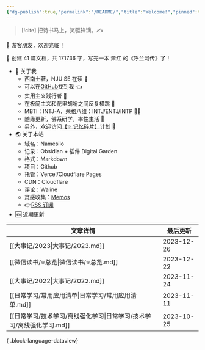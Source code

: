 ```yaml
---
{"dg-publish":true,"permalink":"/README/","title":"Welcome!","pinned":true,"tags":["home","gardenEntry"],"noteIcon":"1","created":"2023-07-14T17:22:00.770+08:00","updated":"2023-12-27T17:25:36.868+08:00"}
---
```



> [!cite] 把诗书马上，笑驱锋镝。✍️

👋 游客朋友，欢迎光临！

<p><span>👏 创建 41 篇文档，共 171736 字，写完一本 萧红 的《呼兰河传》了！</span></p>

- 🤔 关于我
  - 西南土著，NJU SE 在读 📖
  - 可以在[GitHub](https://github.com/XR-Y)找到我 👈
  - 实用主义践行者 🙌
  - 在极简主义和花里胡哨之间反复横跳 🤹
  - MBTI：INTJ-A，荣格八维：INTJ/ENTJ/INTP 🙋‍♂️
  - 随缘更新，佛系研学，率性生活 🎉
  - 另外，欢迎访问[【✨ 记忆碎片】](https://memos.xryu.top)计划 👀
- 🌏 关于本站
  - 域名：Namesilo
  - 记录：Obsidian + 插件 Digital Garden
  - 格式：Markdown
  - 项目：Github
  - 托管：Vercel/Cloudflare Pages
  - CDN：Cloudflare
  - 评论：Waline
  - 灵感收集：[Memos](https://usememos.com/)
  - 👉[RSS 订阅](https://xryu.top/feed.xml)
- 🆕 近期更新

| 文章详情                                         | 最后更新       |
| -------------------------------------------- | ---------- |
| [[大事记/2023\|大事记/2023.md]]                 | 2023-12-26 |
| [[微信读书/⭐总览\|微信读书/⭐总览.md]]                 | 2023-12-22 |
| [[大事记/2022\|大事记/2022.md]]                 | 2023-11-24 |
| [[日常学习/常用应用清单\|日常学习/常用应用清单.md]]           | 2023-11-11 |
| [[日常学习/技术学习/离线强化学习\|日常学习/技术学习/离线强化学习.md]] | 2023-10-25 |

{ .block-language-dataview}
